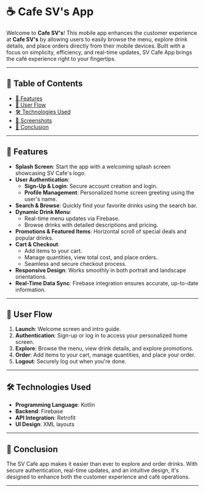 # ☕ Cafe SV's  App 

Welcome to **Cafe SV's**! This mobile app enhances the customer experience at **Cafe SV's** by allowing users to easily browse the menu, explore drink details, and place orders directly from their mobile devices. Built with a focus on simplicity, efficiency, and real-time updates, SV Cafe App brings the café experience right to your fingertips.

---

## 📖 Table of Contents
- [🌟 Features](#-features)
- [🎯 User Flow](#-user-flow)
- [🛠️ Technologies Used](#-technologies-used)
- [📸 Screenshots](#-screenshots)
- [📖 Conclusion](#-conclusion)
---

## 🌟 Features

- **Splash Screen**: Start the app with a welcoming splash screen showcasing SV Cafe's logo.
- **User Authentication**:
  - **Sign-Up & Login**: Secure account creation and login.
  - **Profile Management**: Personalized home screen greeting using the user's name.
- **Search & Browse**: Quickly find your favorite drinks using the search bar.
- **Dynamic Drink Menu**:
  - Real-time menu updates via Firebase.
  - Browse drinks with detailed descriptions and pricing.
- **Promotions & Featured Items**: Horizontal scroll of special deals and popular drinks.
- **Cart & Checkout**:
  - Add items to your cart.
  - Manage quantities, view total cost, and place orders.
  - Seamless and secure checkout process.
- **Responsive Design**: Works smoothly in both portrait and landscape orientations.
- **Real-Time Data Sync**: Firebase integration ensures accurate, up-to-date information.

---

## 🎯 User Flow

1. **Launch**: Welcome screen and intro guide.
2. **Authentication**: Sign-up or log in to access your personalized home screen.
3. **Explore**: Browse the menu, view drink details, and explore promotions.
4. **Order**: Add items to your cart, manage quantities, and place your order.
5. **Logout**: Securely log out when you're done.

---

## 🛠️ Technologies Used

- **Programming Language**: Kotlin 
- **Backend**: Firebase 
- **API Integration**: Retrofit 
- **UI Design**: XML layouts 

---


## 📖 Conclusion

The SV Cafe app makes it easier than ever to explore and order drinks. With secure authentication, real-time updates, and an intuitive design, it's designed to enhance both the customer experience and café operations.

---
